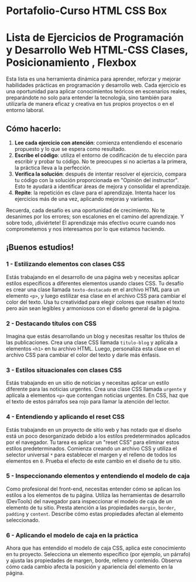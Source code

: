 ﻿# Portafolio-Curso HTML CSS Box
# Lista de Ejercicios de Programación y Desarrollo Web HTML-CSS Clases, Posicionamiento , Flexbox

Esta lista es una herramienta dinámica para aprender, reforzar y mejorar habilidades prácticas en programación y desarrollo web. Cada ejercicio es una oportunidad para aplicar conocimientos teóricos en escenarios reales, preparándote no solo para entender la tecnología, sino también para utilizarla de manera eficaz y creativa en tus propios proyectos o en el entorno laboral.

## Cómo hacerlo:

1. **Lee cada ejercicio con atención**: comienza entendiendo el escenario propuesto y lo que se espera como resultado.
2. **Escribe el código**: utiliza el entorno de codificación de tu elección para escribir y probar tu código. No te preocupes si no aciertas a la primera, la práctica lleva a la perfección.
3. **Verifica la solución**: después de intentar resolver el ejercicio, compara tu código con la solución proporcionada en "Opinión del instructor". Esto te ayudará a identificar áreas de mejora y consolidar el aprendizaje.
4. **Repite**: la repetición es clave para el aprendizaje. Intenta hacer los ejercicios más de una vez, aplicando mejoras y variantes.

Recuerda, cada desafío es una oportunidad de crecimiento. No te desanimes por los errores; son escalones en el camino del aprendizaje. Y sobre todo, ¡diviértete! El aprendizaje más efectivo ocurre cuando nos comprometemos y nos interesamos por lo que estamos haciendo.

## ¡Buenos estudios!

### 1 - Estilizando elementos con clases CSS

Estás trabajando en el desarrollo de una página web y necesitas aplicar estilos específicos a diferentes elementos usando clases CSS. Tu desafío es crear una clase llamada `texto-destacado` en el archivo HTML para un elemento `<p>`, y luego estilizar esa clase en el archivo CSS para cambiar el color del texto. Usa tu creatividad para elegir colores que resalten el texto pero aún sean legibles y armoniosos con el diseño general de la página.

### 2 - Destacando títulos con CSS

Imagina que estás desarrollando un blog y necesitas resaltar los títulos de las publicaciones. Crea una clase CSS llamada `titulo-blog` y aplícala a elementos `<h1>` en tu archivo HTML. Luego, personaliza esta clase en el archivo CSS para cambiar el color del texto y darle más énfasis.

### 3 - Estilos situacionales con clases CSS

Estás trabajando en un sitio de noticias y necesitas aplicar un estilo diferente para las noticias urgentes. Crea una clase CSS llamada `urgente` y aplícala a elementos `<p>` que contengan noticias urgentes. En CSS, haz que el texto de estos párrafos sea rojo para llamar la atención del lector.

### 4 - Entendiendo y aplicando el reset CSS

Estás trabajando en un proyecto de sitio web y has notado que el diseño está un poco desorganizado debido a los estilos predeterminados aplicados por el navegador. Tu tarea es aplicar un "reset CSS" para eliminar estos estilos predeterminados. Comienza creando un archivo CSS y utiliza el selector universal `*` para establecer el margen y el relleno de todos los elementos en `0`. Prueba el efecto de este cambio en el diseño de tu sitio.

### 5 - Inspeccionando elementos y entendiendo el modelo de caja

Como profesional del front-end, necesitas entender cómo se aplican los estilos a los elementos de tu página. Utiliza las herramientas de desarrollo (DevTools) del navegador para inspeccionar el modelo de caja de un elemento de tu sitio. Presta atención a las propiedades `margin`, `border`, `padding` y `content`. Describe cómo estas propiedades afectan al elemento seleccionado.

### 6 - Aplicando el modelo de caja en la práctica

Ahora que has entendido el modelo de caja CSS, aplica este conocimiento en tu proyecto. Selecciona un elemento específico (por ejemplo, un párrafo) y ajusta las propiedades de margen, borde, relleno y contenido. Observa cómo cada cambio afecta la posición y apariencia del elemento en la página.

